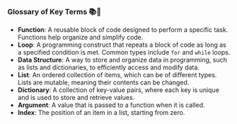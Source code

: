 ### Glossary of Key Terms 📚🔑

- **Function**: A reusable block of code designed to perform a specific task. Functions help organize and simplify code.
- **Loop**: A programming construct that repeats a block of code as long as a specified condition is met. Common types include `for` and `while` loops.
- **Data Structure**: A way to store and organize data in programming, such as lists and dictionaries, to efficiently access and modify data.
- **List**: An ordered collection of items, which can be of different types. Lists are mutable, meaning their contents can be changed.
- **Dictionary**: A collection of key-value pairs, where each key is unique and is used to store and retrieve values.
- **Argument**: A value that is passed to a function when it is called.
- **Index**: The position of an item in a list, starting from zero.